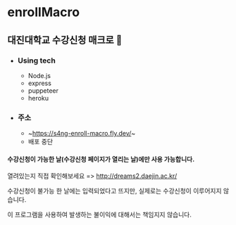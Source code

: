 # enrollMacro

## 대진대학교 수강신청 매크로 🤘

* ### Using tech

  - Node.js
  - express
  - puppeteer
  - heroku

* ### 주소

  - ~https://s4ng-enroll-macro.fly.dev/~
  - 배포 중단


#### 수강신청이 가능한 날(수강신청 페이지가 열리는 날)에만 사용 가능합니다.

열려있는지 직접 확인해보세요 => http://dreams2.daejin.ac.kr/

수강신청이 불가능 한 날에는 입력되었다고 뜨지만, 실제로는 수강신청이 이루어지지 않습니다.

이 프로그램을 사용하여 발생하는 불이익에 대해서는 책임지지 않습니다.
